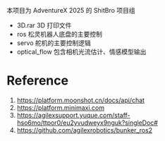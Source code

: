本项目为 AdventureX 2025 的 ShitBro 项目组
- 3D.rar 3D 打印文件
- ros 松灵机器人底盘的主要控制
- servo 舵机的主要控制逻辑
- optical_flow 包含相机光流估计、情感模型输出

# Reference
1. https://platform.moonshot.cn/docs/api/chat
2. https://platform.minimaxi.com
3. https://agilexsupport.yuque.com/staff-hso6mo/ttpor0/eu2yvudweyx9nguk?singleDoc#
4. https://github.com/agilexrobotics/bunker_ros2